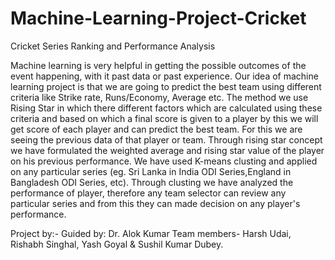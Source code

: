 # Machine-Learning-Project-Cricket

Cricket Series Ranking and Performance Analysis
 
Machine learning is very helpful in getting the possible outcomes of the event happening, with it past data or past experience. Our idea of machine learning project is that  we are going to predict the best team using different criteria like Strike rate, Runs/Economy, Average etc. The method we use Rising Star in which there different factors which are calculated using these criteria and based on which a final score is given to a player by this we will get score of each player and can predict the best team. For this we are seeing the previous data of that player or team. Through rising star concept we have formulated the weighted average and rising star value of the player on his previous performance. We have used K-means clusting and applied on any particular series (eg. Sri Lanka in India ODI Series,England in Bangladesh ODI Series, etc). Through clusting we have analyzed the performance of player, therefore any team selector can review any particular series and from this they can made decision on any player's performance.

Project by:- 
Guided by: Dr. Alok Kumar
Team members-
Harsh Udai, Rishabh Singhal, Yash Goyal & Sushil Kumar Dubey.




